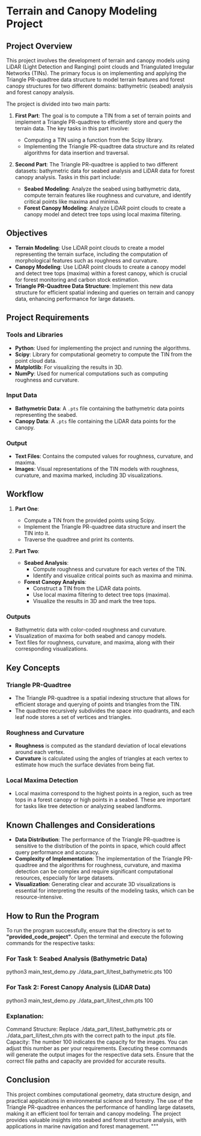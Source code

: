
# Terrain and Canopy Modeling Project

## Project Overview

This project involves the development of terrain and canopy models using LiDAR (Light Detection and Ranging) point clouds and Triangulated Irregular Networks (TINs). The primary focus is on implementing and applying the Triangle PR-quadtree data structure to model terrain features and forest canopy structures for two different domains: bathymetric (seabed) analysis and forest canopy analysis.

The project is divided into two main parts:

1. **First Part**: The goal is to compute a TIN from a set of terrain points and implement a Triangle PR-quadtree to efficiently store and query the terrain data. The key tasks in this part involve:
    - Computing a TIN using a function from the Scipy library.
    - Implementing the Triangle PR-quadtree data structure and its related algorithms for data insertion and traversal.
   
2. **Second Part**: The Triangle PR-quadtree is applied to two different datasets: bathymetric data for seabed analysis and LiDAR data for forest canopy analysis. Tasks in this part include:
    - **Seabed Modeling**: Analyze the seabed using bathymetric data, compute terrain features like roughness and curvature, and identify critical points like maxima and minima.
    - **Forest Canopy Modeling**: Analyze LiDAR point clouds to create a canopy model and detect tree tops using local maxima filtering.

## Objectives

- **Terrain Modeling**: Use LiDAR point clouds to create a model representing the terrain surface, including the computation of morphological features such as roughness and curvature.
- **Canopy Modeling**: Use LiDAR point clouds to create a canopy model and detect tree tops (maxima) within a forest canopy, which is crucial for forest monitoring and carbon stock estimation.
- **Triangle PR-Quadtree Data Structure**: Implement this new data structure for efficient spatial indexing and queries on terrain and canopy data, enhancing performance for large datasets.

## Project Requirements

### Tools and Libraries
- **Python**: Used for implementing the project and running the algorithms.
- **Scipy**: Library for computational geometry to compute the TIN from the point cloud data.
- **Matplotlib**: For visualizing the results in 3D.
- **NumPy**: Used for numerical computations such as computing roughness and curvature.

### Input Data
- **Bathymetric Data**: A `.pts` file containing the bathymetric data points representing the seabed.
- **Canopy Data**: A `.pts` file containing the LiDAR data points for the canopy.

### Output
- **Text Files**: Contains the computed values for roughness, curvature, and maxima.
- **Images**: Visual representations of the TIN models with roughness, curvature, and maxima marked, including 3D visualizations.
  
## Workflow

1. **Part One**: 
    - Compute a TIN from the provided points using Scipy.
    - Implement the Triangle PR-quadtree data structure and insert the TIN into it.
    - Traverse the quadtree and print its contents.

2. **Part Two**:
    - **Seabed Analysis**:
        - Compute roughness and curvature for each vertex of the TIN.
        - Identify and visualize critical points such as maxima and minima.
    - **Forest Canopy Analysis**:
        - Construct a TIN from the LiDAR data points.
        - Use local maxima filtering to detect tree tops (maxima).
        - Visualize the results in 3D and mark the tree tops.

### Outputs
- Bathymetric data with color-coded roughness and curvature.
- Visualization of maxima for both seabed and canopy models.
- Text files for roughness, curvature, and maxima, along with their corresponding visualizations.

## Key Concepts

### Triangle PR-Quadtree
- The Triangle PR-quadtree is a spatial indexing structure that allows for efficient storage and querying of points and triangles from the TIN.
- The quadtree recursively subdivides the space into quadrants, and each leaf node stores a set of vertices and triangles.

### Roughness and Curvature
- **Roughness** is computed as the standard deviation of local elevations around each vertex.
- **Curvature** is calculated using the angles of triangles at each vertex to estimate how much the surface deviates from being flat.

### Local Maxima Detection
- Local maxima correspond to the highest points in a region, such as tree tops in a forest canopy or high points in a seabed. These are important for tasks like tree detection or analyzing seabed landforms.

## Known Challenges and Considerations

- **Data Distribution**: The performance of the Triangle PR-quadtree is sensitive to the distribution of the points in space, which could affect query performance and accuracy.
- **Complexity of Implementation**: The implementation of the Triangle PR-quadtree and the algorithms for roughness, curvature, and maxima detection can be complex and require significant computational resources, especially for large datasets.
- **Visualization**: Generating clear and accurate 3D visualizations is essential for interpreting the results of the modeling tasks, which can be resource-intensive.

## How to Run the Program

To run the program successfully, ensure that the directory is set to **"provided_code_project"**. Open the terminal and execute the following commands for the respective tasks:

### For Task 1: Seabed Analysis (Bathymetric Data)

python3 main_test_demo.py ./data_part_II/test_bathymetric.pts 100

### For Task 2: Forest Canopy Analysis (LiDAR Data)

python3 main_test_demo.py ./data_part_II/test_chm.pts 100

### Explanation:
Command Structure: Replace ./data_part_II/test_bathymetric.pts or ./data_part_II/test_chm.pts with the correct path to the input .pts file.
Capacity: The number 100 indicates the capacity for the images. You can adjust this number as per your requirements.
Executing these commands will generate the output images for the respective data sets. Ensure that the correct file paths and capacity are provided for accurate results.

## Conclusion
This project combines computational geometry, data structure design, and practical applications in environmental science and forestry. The use of the Triangle PR-quadtree enhances the performance of handling large datasets, making it an efficient tool for terrain and canopy modeling. The project provides valuable insights into seabed and forest structure analysis, with applications in marine navigation and forest management. """
